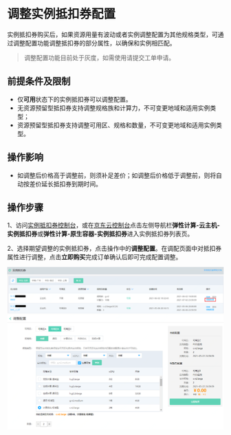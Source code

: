 # 调整实例抵扣券配置

实例抵扣券购买后，如果资源用量有波动或者实例调整配置为其他规格类型，可通过调整配置功能调整抵扣券的部分属性，以确保和实例相匹配。
> 调整配置功能目前处于灰度，如需使用请提交工单申请。

## 前提条件及限制
* 仅**可用**状态下的实例抵扣券可以调整配置。
* 无资源预留型抵扣券支持调整规格族和计算力，不可变更地域和适用实例类型；
* 资源预留型抵扣券支持调整可用区、规格和数量，不可变更地域和适用实例类型。

## 操作影响
* 如调整后价格高于调整前，则须补足差价；如调整后价格低于调整前，则将自动按差价延长抵扣券到期时间。

## 操作步骤
1、访问[实例抵扣券控制台](https://cns-console.jdcloud.com/host/instancevoucher/list)，或在[京东云控制台](https://console.jdcloud.com/overview)点击左侧导航栏**弹性计算-云主机-实例抵扣券**或**弹性计算-原生容器-实例抵扣券**进入实例抵扣券列表页。<br>

2、选择期望调整的实例抵扣券，点击操作中的**调整配置**。在调配页面中对抵扣券属性进行调整，点击**立即购买**完成订单确认后即可完成配置调整。
<div align="left"><img src="../../../../../image/vm/iv-manage0b.png" width="1000"></div>
<div align="left"><img src="../../../../../image/vm/iv-manage0a.png" width="1000"></div>

